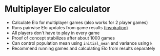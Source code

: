 # Multiplayer Elo calculator

- Calculate Elo for multiplayer games (also works for 2 player games)
- Runs pairwise Elo updates from game results [(inspiration)](https://gamedev.stackexchange.com/questions/55441/player-ranking-using-elo-with-more-than-two-players)
- All players don't have to play in every game
- Proof of concept stabilizes after about 1000 games
- Can control population mean using `initial_mean` and variance using `k`
- Recommend running games and calculating Elo from results separately

